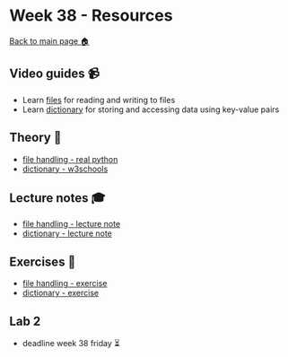 # Week 38 - Resources

[Back to main page :house:](https://github.com/kokchun/Programmering-med-Python-21)

## Video guides :video_camera:

- Learn [files][file_vid] for reading and writing to files
- Learn [dictionary][dict_vid] for storing and accessing data using key-value pairs

[file_vid]: https://www.youtube.com/watch?v=4mX0uPQFLDU
[dict_vid]: https://www.youtube.com/watch?v=XCcpzWs-CI4

## Theory :book:

- [file handling - real python][real_files]
- [dictionary - w3schools][w3dict]

[w3dict]: https://www.w3schools.com/python/python_dictionaries.asp
[real_files]: https://realpython.com/read-write-files-python/

## Lecture notes :mortar_board:

- [file handling - lecture note](https://github.com/kokchun/Programmering-med-Python-21/blob/main/Lectures/L8-file-handling.ipynb)
- [dictionary - lecture note](https://github.com/kokchun/Programmering-med-Python-21/blob/main/Lectures/L9-dictionary.ipynb)

## Exercises :running:
- [file handling - exercise][file_exer]
- [dictionary - exercise][dict_exer]

[file_exer]: https://github.com/kokchun/Programmering-med-Python-21/blob/main/Exercises/08-file-handling.ipynb

[dict_exer]: https://github.com/kokchun/Programmering-med-Python-21/blob/main/Exercises/09-dictionary-exercises.ipynb

## Lab 2
- deadline week 38 friday :hourglass_flowing_sand:
